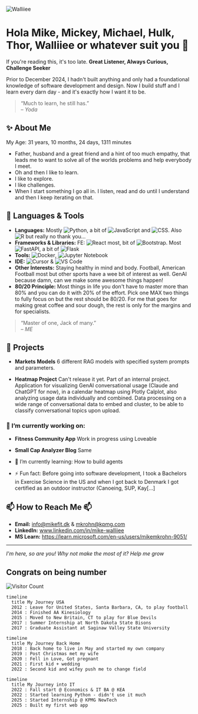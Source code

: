 ![Walliiee](https://github.com/user-attachments/assets/5173e146-1539-4ff9-aa8b-d746b3d2b5b0)
# Hola Mike, Mickey, Michael, Hulk, Thor, Walliiee or whatever suit you 👋

If you're reading this, it's too late.
**Great Listener, Always Curious, Challenge Seeker**

Prior to December 2024, I hadn't built anything and only had a foundational knowledge of software development and design.
Now I build stuff and I learn every darn day - and it's exactly how I want it to be.

> “Much to learn, he still has.”  
> – *Yoda*

## ✨ About Me
My Age: 31 years, 10 months, 24 days, 1311 minutes
- Father, husband and a great friend and a hint of too much empathy, that leads me to want to solve all of the worlds problems and help everybody I meet.
- Oh and then I like to learn.
- I like to explore.
- I like challenges.
- When I start something I go all in. I listen, read and do until I understand and then I keep iterating on that.

## 🔧 Languages & Tools
- **Languages:** Mostly ![Python](https://img.shields.io/badge/Python-3.9%2B-blue), a bit of ![JavaScript](https://img.shields.io/badge/JavaScript-F7DF1E?style=flat&logo=javascript&logoColor=black)   and ![CSS](https://img.shields.io/badge/CSS-1572B6?style=flat&logo=css3&logoColor=white). Also ![R](https://img.shields.io/badge/R-4.0.5-blue?style=flat&logo=R) but really no thank you...
- **Frameworks & Libraries:** FE: ![React](https://img.shields.io/badge/React-17.0.2-blue) most, bit of ![Bootstrap](https://img.shields.io/badge/Bootstrap-v5-blue?style=flat&logo=bootstrap). Most ![FastAPI](https://img.shields.io/badge/FastAPI-0.70.0-green?style=flat&logo=fastapi), a bit of ![Flask](https://img.shields.io/badge/Flask-2.0-lightgrey?style=flat&logo=flask)
- **Tools:** ![Docker](https://img.shields.io/badge/Docker-20.10.8-blue?style=flat&logo=docker), ![Jupyter Notebook](https://img.shields.io/badge/Jupyter%20Notebook-F37626?style=flat&logo=jupyter)
- **IDE:** ![Cursor](https://img.shields.io/badge/Cursor-IDE-ff69b4?style=flat) & ![VS Code](https://img.shields.io/badge/VS_Code-1.60.0-blue?style=flat&logo=visual-studio-code)
- **Other Interests:** Staying healthy in mind and body. Football, American Football most but other sports have a wee bit of interest as well. GenAI because damn, can we make some awesome things happen!
- **80/20 Principle:** Most things in life you don't have to master more than 80% and you can do it with 20% of the effort. Pick one MAX two things to fully focus on but the rest should be 80/20. For me that goes for making great coffee and sour dough, the rest is only for the margins and for specialists.

> “Master of one, Jack of many.”  
> – *ME*

## 🚀 Projects
- **Markets Models**
  6 different RAG models with specified system prompts and parameters.  

- **Heatmap Project**
  Can't release it yet. Part of an internal project.
  Application for visualizing GenAI conversational usage (Claude and ChatGPT for now), in a calendar heatmap using Plotly Calplot, also analyzing usage data individually and combined.
  Data processing on a wide range of conversational data to embed and cluster, to be able to classify conversational topics upon upload.

### 🔭 I’m currently working on: ###

- **Fitness Community App**
  Work in progress using Loveable

- **Small Cap Analyzer Blog**
  Same

- 🌱 I’m currently learning: How to build agents
- ⚡ Fun fact: Before going into software development, I took a Bachelors in Exercise Science in the US and when I got back to Denmark I got certified as an outdoor instructor (Canoeing, SUP, Kay[...]

## 📫 How to Reach Me 📫
- **Email:** info@mikefit.dk & mkrohn@kpmg.com
- **LinkedIn:** www.linkedin.com/in/mike-walliiee
- **MS Learn:** https://learn.microsoft.com/en-us/users/mikemkrohn-9051/

---

*I'm here, so are you! Why not make the most of it? Help me grow*

## Congrats on being number

![Visitor Count](https://profile-counter.glitch.me/Walliiee/count.svg)


```mermaid
timeline
  title My Journey USA
  2012 : Leave for United States, Santa Barbara, CA, to play football
  2014 : Finished AA Kinesiology
  2015 : Moved to New Britain, CT to play for Blue Devils
  2017 : Summer Internship at North Dakota State Bisons
  2017 : Graduate Assistant at Saginaw Valley State University
```

```mermaid
timeline
  title My Journey Back Home
  2018 : Back home to live in May and started my own company
  2019 : Post Christmas met my wife
  2020 : Fell in Love, Got pregnant
  2021 : First kid + wedding
  2022 : Second kid and wifey push me to change field
```

```mermaid
timeline
  title My Journey into IT
  2022 : Fall start @ Economics & IT BA @ KEA
  2022 : Started learning Python - didn't use it much
  2025 : Started Internship @ KPMG NewTech
  2025 : Built my first web app
```

